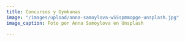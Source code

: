 ```yaml
---
title: Concursos y Gymkanas
image: "/images/upload/anna-samoylova-w55spmmopge-unsplash.jpg"
image_caption: Foto por Anna Samoylova en Unsplash

---
```

